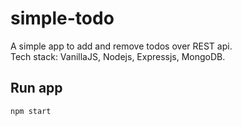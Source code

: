 # simple-todo

A simple app to add and remove todos over REST api.<br>
Tech stack: VanillaJS, Nodejs, Expressjs, MongoDB.

## Run app
`npm start`
